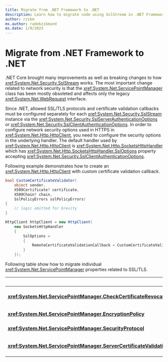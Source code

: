 ```yaml
---
title: Migrate from .NET Framework to .NET
description: Learn how to migrate code using SslStream in .NET Framework to .NET.
author: rzikm
ms.author: radekzikmund
ms.date: 1/9/2023
---
```


# Migrate from .NET Framework to .NET

.NET Core brought many improvements as well as breaking changes to how <xref:System.Net.Security.SslStream> works. The most important change related to network security is that the <xref:System.Net.ServicePointManager> class has been mostly obsoleted and affects only the legacy <xref:System.Net.WebRequest> interface.

Since .NET, allowed SSL/TLS protocols and certificate validation callbacks must be configured separately for each <xref:System.Net.Security.SslStream> instance via the <xref:System.Net.Security.SslServerAuthenticationOptions> or <xref:System.Net.Security.SslClientAuthenticationOptions>. In order to configure network security options used in HTTPS in <xref:System.Net.Http.HttpClient>, you need to configure the security options in the underlying handler. The default handler used by <xref:System.Net.Http.HttpClient> is <xref:System.Net.Http.SocketsHttpHandler> which has <xref:System.Net.Http.SocketsHttpHandler.SslOptions> property accepting <xref:System.Net.Security.SslClientAuthenticationOptions>.

Following example demonstrates how to create an <xref:System.Net.Http.HttpClient> with custom certificate validation callback.

```csharp
bool CustomCertificateValidator(
    object sender,
    X509Certificate? certificate,
    X509Chain? chain,
    SslPolicyErrors sslPolicyErrors)
{
    // logic omitted for brevity
}

HttpClient httpClient = new HttpClient(
    new SocketsHttpHandler
    {
        SslOptions =
        {
            RemoteCertificateValidationCallback = CustomCertificateValidator
        }
    });
```

Following table show how to migrate individual <xref:System.Net.ServicePointManager> properties related to SSL/TLS.

|| Migration instructions |
| -------- | ---------------------- |
|  **<xref:System.Net.ServicePointManager.CheckCertificateRevocationList>**| Set appropriate <xref:System.Security.Cryptography.X509Certificates.X509RevocationMode> on <xref:System.Net.Security.SslClientAuthenticationOptions?displayProperty.CertificateRevocationCheckMode?displayProperty=nameWithType>. |
|  **<xref:System.Net.ServicePointManager.EncryptionPolicy>**| Use <xref:System.Net.Security.SslClientAuthenticationOptions.EncryptionPolicy?displayProperty=nameWithType>. |
|  **<xref:System.Net.ServicePointManager.SecurityProtocol>**| Use <xref:System.Net.Security.SslClientAuthenticationOptions.EnabledSslProtocols?displayProperty=nameWithType>. |
|  **<xref:System.Net.ServicePointManager.ServerCertificateValidationCallback>**| Use <xref:System.Net.Security.SslClientAuthenticationOptions.RemoteCertificateValidationCallback?displayProperty=nameWithType>. |
